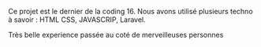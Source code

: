 Ce projet est le dernier de la coding 16. Nous avons utilisé plusieurs techno à savoir : HTML CSS, JAVASCRIP, Laravel. 

Très belle experience passée au coté de merveilleuses personnes
